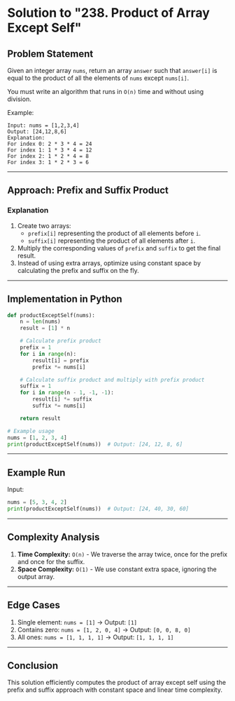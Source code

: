 # Solution to "238. Product of Array Except Self"

## Problem Statement

Given an integer array `nums`, return an array `answer` such that `answer[i]` is equal to the product of all the elements of `nums` except `nums[i]`.

You must write an algorithm that runs in `O(n)` time and without using division.

Example:

```
Input: nums = [1,2,3,4]
Output: [24,12,8,6]
Explanation:
For index 0: 2 * 3 * 4 = 24
For index 1: 1 * 3 * 4 = 12
For index 2: 1 * 2 * 4 = 8
For index 3: 1 * 2 * 3 = 6
```

---

## Approach: Prefix and Suffix Product

### Explanation

1. Create two arrays:
    - `prefix[i]` representing the product of all elements before `i`.
    - `suffix[i]` representing the product of all elements after `i`.
2. Multiply the corresponding values of `prefix` and `suffix` to get the final result.
3. Instead of using extra arrays, optimize using constant space by calculating the prefix and suffix on the fly.

---

## Implementation in Python

```python
def productExceptSelf(nums):
    n = len(nums)
    result = [1] * n

    # Calculate prefix product
    prefix = 1
    for i in range(n):
        result[i] = prefix
        prefix *= nums[i]

    # Calculate suffix product and multiply with prefix product
    suffix = 1
    for i in range(n - 1, -1, -1):
        result[i] *= suffix
        suffix *= nums[i]

    return result

# Example usage
nums = [1, 2, 3, 4]
print(productExceptSelf(nums))  # Output: [24, 12, 8, 6]
```

---

## Example Run

Input:

```python
nums = [5, 3, 4, 2]
print(productExceptSelf(nums))  # Output: [24, 40, 30, 60]
```

---

## Complexity Analysis

1. **Time Complexity:** `O(n)` - We traverse the array twice, once for the prefix and once for the suffix.
2. **Space Complexity:** `O(1)` - We use constant extra space, ignoring the output array.

---

## Edge Cases

1. Single element: `nums = [1]` → Output: `[1]`
2. Contains zero: `nums = [1, 2, 0, 4]` → Output: `[0, 0, 8, 0]`
3. All ones: `nums = [1, 1, 1, 1]` → Output: `[1, 1, 1, 1]`

---

## Conclusion

This solution efficiently computes the product of array except self using the prefix and suffix approach with constant space and linear time complexity.